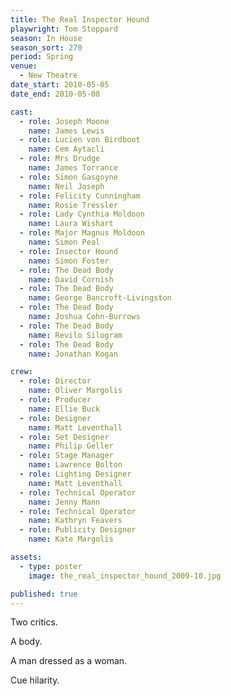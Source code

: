 ```yaml
---
title: The Real Inspector Hound
playwright: Tom Stoppard
season: In House
season_sort: 270
period: Spring
venue:
  - New Theatre
date_start: 2010-05-05
date_end: 2010-05-08

cast:
  - role: Joseph Moone
    name: James Lewis
  - role: Lucien von Birdboot
    name: Cem Aytacli
  - role: Mrs Drudge
    name: James Torrance
  - role: Simon Gasgoyne
    name: Neil Joseph
  - role: Felicity Cunningham
    name: Rosie Tressler
  - role: Lady Cynthia Moldoon
    name: Laura Wishart
  - role: Major Magnus Moldoon
    name: Simon Peal
  - role: Insector Hound
    name: Simon Foster
  - role: The Dead Body
    name: David Cornish
  - role: The Dead Body
    name: George Bancroft-Livingston
  - role: The Dead Body
    name: Joshua Cohn-Burrows
  - role: The Dead Body
    name: Revilo Silogram
  - role: The Dead Body
    name: Jonathan Kogan

crew:
  - role: Director
    name: Oliver Margolis
  - role: Producer
    name: Ellie Buck
  - role: Designer
    name: Matt Leventhall
  - role: Set Designer
    name: Philip Geller
  - role: Stage Manager
    name: Lawrence Bolton
  - role: Lighting Designer
    name: Matt Leventhall
  - role: Technical Operator
    name: Jenny Mann
  - role: Technical Operator
    name: Kathryn Feavers
  - role: Publicity Designer
    name: Kate Margolis

assets:
  - type: poster
    image: the_real_inspector_hound_2009-10.jpg

published: true
---
```


Two critics.

A body.

A man dressed as a woman.

Cue hilarity.
